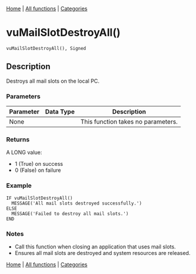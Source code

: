 [Home](../index.md) | [All functions](../all-functions.md) | [Categories](../categories/index.md)

# vuMailSlotDestroyAll()

```Prototype
vuMailSlotDestroyAll(), Signed
```


## Description
Destroys all mail slots on the local PC.

### Parameters

| Parameter | Data Type | Description |
|-----------|-----------|-------------|
| None      |          | This function takes no parameters. |

### Returns
A LONG value:  
- 1 (True) on success  
- 0 (False) on failure  

### Example

```Clarion
IF vuMailSlotDestroyAll()
  MESSAGE('All mail slots destroyed successfully.')
ELSE
  MESSAGE('Failed to destroy all mail slots.')
END
```

### Notes
- Call this function when closing an application that uses mail slots.  
- Ensures all mail slots are destroyed and system resources are released.

[Home](../index.md) | [All functions](../all-functions.md) | [Categories](../categories/index.md)
